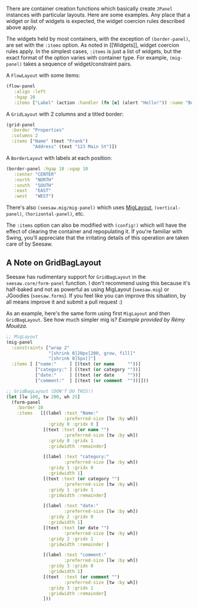 There are container creation functions which basically create `JPanel` instances with particular layouts. Here are some examples. Any place that a widget or list of widgets is expected, the widget coercion rules described above apply.

The widgets held by most containers, with the exception of `(border-panel)`, are set with the `:items` option. As noted in [[Widgets]], widget coercion rules apply. In the simplest cases, `:items` is just a list of widgets, but the exact format of the option varies with container type. For example, `(mig-panel)` takes a sequence of widget/constraint pairs.

A `FlowLayout` with some items:

```clojure
(flow-panel
   :align :left
   :hgap 20
   :items ["Label" (action :handler (fn [e] (alert "Hello!")) :name "Button") "Another label"])
```
A `GridLayout` with 2 columns and a titled border:

```clojure
(grid-panel
  :border "Properties"
  :columns 2
  :items ["Name" (text "Frank")
          "Address" (text "123 Main St")])
```

A `BorderLayout` with labels at each position:

```clojure
(border-panel :hgap 10 :vgap 10
   :center "CENTER"
   :north  "NORTH"
   :south  "SOUTH"
   :east   "EAST"
   :west   "WEST")
```

There's also `(seesaw.mig/mig-panel)` which uses [MigLayout](http://www.miglayout.com/), `(vertical-panel)`, `(horizontal-panel)`, etc.

The `:items` option can also be modified with `(config!)` which will have the effect of clearing the container and repopulating it. If you're familiar with Swing, you'll appreciate that the irritating details of this operation are taken care of by Seesaw.

## A Note on GridBagLayout
Seesaw has rudimentary support for `GridBagLayout` in the `seesaw.core/form-panel` function. I don't recommend using this because it's half-baked and not as powerful as using MigLayout (`seesaw.mig`) or JGoodies (`seesaw.forms`). If you feel like you can improve this situation, by all means improve it and submit a pull request :)

As an example, here's the same form using first `MigLayout` and then `GridBagLayout`. See how much simpler mig is? _Example provided by Rémy Mouëza_.

```clojure
;; MigLayout
(mig-panel
  :constraints ["wrap 2"
                "[shrink 0]20px[200, grow, fill]"
                "[shrink 0]5px[]"]
  :items [ ["name:"     ] [(text (or name     ""))]
           ["category:" ] [(text (or category ""))]
           ["date:"     ] [(text (or date     ""))]
           ["comment:"  ] [(text (or comment  ""))]]))

;; GridBagLayout (DON'T DO THIS!)
(let [lw 100, tw 200, wh 25]
  (form-panel
    :border 10
    :items   [[(label :text "Name:"
                      :preferred-size [lw :by wh])
                :gridy 0 :gridx 0 ]
              [(text :text (or name "")
                      :preferred-size [tw :by wh])
                :gridy 0 :gridx 1
                :gridwidth :remainder]

              [(label :text "category:"
                      :preferred-size [lw :by wh])
                :gridy 1 :gridx 0
                :gridwidth 1]
              [(text :text (or category "")
                      :preferred-size [tw :by wh])
                :gridy 1 :gridx 1
                :gridwidth :remainder]

              [(label :text "date:"
                      :preferred-size [lw :by wh])
                :gridy 2 :gridx 0
                :gridwidth 1]
              [(text :text (or date "")
                      :preferred-size [tw :by wh])
                :gridy 2 :gridx 1
                :gridwidth :remainder ]

              [(label :text "comment:"
                      :preferred-size [lw :by wh])
                :gridy 3 :gridx 0
                :gridwidth 1]
              [(text  :text (or comment "")
                      :preferred-size [tw :by wh])
                :gridy 3 :gridx 1
                :gridwidth :remainder]
              ]))
```